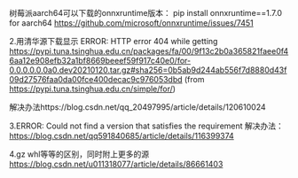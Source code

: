 树莓派aarch64可以下载的onnxruntime版本：
pip install onnxruntime==1.7.0 for aarch64
https://github.com/microsoft/onnxruntime/issues/7451

2.用清华源下载显示
ERROR: HTTP error 404 while getting https://pypi.tuna.tsinghua.edu.cn/packages/fa/00/9f13c2b0a365821faee0f46aa12e908efb32a1bf8669beeef59f917c40e0/for-0.0.0.0.0.0a0.dev20210120.tar.gz#sha256=0b5ab9d244ab556f7d8880d43f09d27576faa0da00fce400decac9c976053dbd (from https://pypi.tuna.tsinghua.edu.cn/simple/for/)

解决办法https://blog.csdn.net/qq_20497995/article/details/120610024


3.ERROR: Could not find a version that satisfies the requirement
解决办法：https://blog.csdn.net/qq591840685/article/details/116399374

4.gz whl等等的区别，同时附上更多的源
https://blog.csdn.net/u011318077/article/details/86661403
